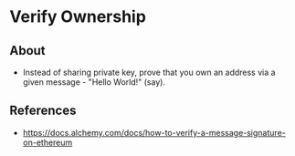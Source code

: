 # Verify Ownership

## About

- Instead of sharing private key, prove that you own an address via a given message - "Hello World!" (say).

## References

- https://docs.alchemy.com/docs/how-to-verify-a-message-signature-on-ethereum
